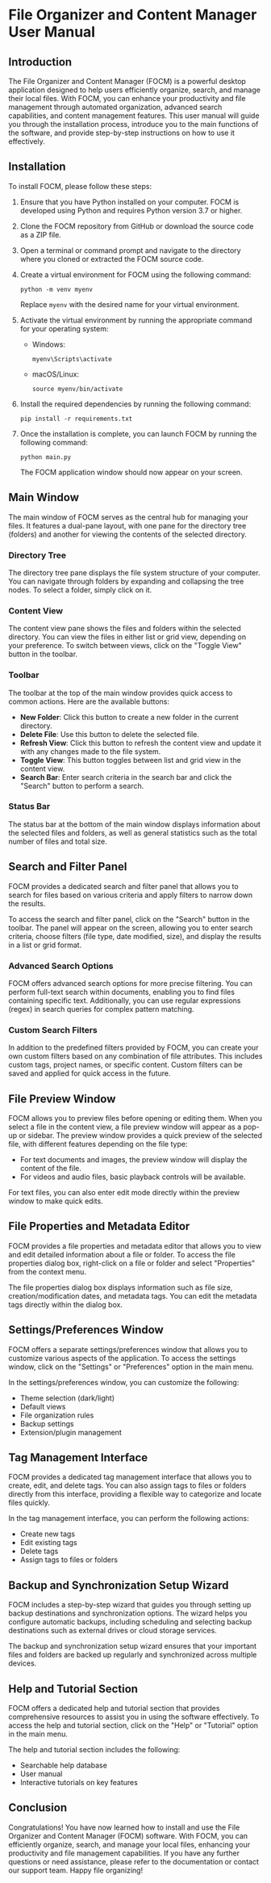 # File Organizer and Content Manager User Manual

## Introduction

The File Organizer and Content Manager (FOCM) is a powerful desktop application designed to help users efficiently organize, search, and manage their local files. With FOCM, you can enhance your productivity and file management through automated organization, advanced search capabilities, and content management features. This user manual will guide you through the installation process, introduce you to the main functions of the software, and provide step-by-step instructions on how to use it effectively.

## Installation

To install FOCM, please follow these steps:

1. Ensure that you have Python installed on your computer. FOCM is developed using Python and requires Python version 3.7 or higher.

2. Clone the FOCM repository from GitHub or download the source code as a ZIP file.

3. Open a terminal or command prompt and navigate to the directory where you cloned or extracted the FOCM source code.

4. Create a virtual environment for FOCM using the following command:

   ```
   python -m venv myenv
   ```

   Replace `myenv` with the desired name for your virtual environment.

5. Activate the virtual environment by running the appropriate command for your operating system:

   - Windows:

     ```
     myenv\Scripts\activate
     ```

   - macOS/Linux:

     ```
     source myenv/bin/activate
     ```

6. Install the required dependencies by running the following command:

   ```
   pip install -r requirements.txt
   ```

7. Once the installation is complete, you can launch FOCM by running the following command:

   ```
   python main.py
   ```

   The FOCM application window should now appear on your screen.

## Main Window

The main window of FOCM serves as the central hub for managing your files. It features a dual-pane layout, with one pane for the directory tree (folders) and another for viewing the contents of the selected directory.

### Directory Tree

The directory tree pane displays the file system structure of your computer. You can navigate through folders by expanding and collapsing the tree nodes. To select a folder, simply click on it.

### Content View

The content view pane shows the files and folders within the selected directory. You can view the files in either list or grid view, depending on your preference. To switch between views, click on the "Toggle View" button in the toolbar.

### Toolbar

The toolbar at the top of the main window provides quick access to common actions. Here are the available buttons:

- **New Folder**: Click this button to create a new folder in the current directory.
- **Delete File**: Use this button to delete the selected file.
- **Refresh View**: Click this button to refresh the content view and update it with any changes made to the file system.
- **Toggle View**: This button toggles between list and grid view in the content view.
- **Search Bar**: Enter search criteria in the search bar and click the "Search" button to perform a search.

### Status Bar

The status bar at the bottom of the main window displays information about the selected files and folders, as well as general statistics such as the total number of files and total size.

## Search and Filter Panel

FOCM provides a dedicated search and filter panel that allows you to search for files based on various criteria and apply filters to narrow down the results.

To access the search and filter panel, click on the "Search" button in the toolbar. The panel will appear on the screen, allowing you to enter search criteria, choose filters (file type, date modified, size), and display the results in a list or grid format.

### Advanced Search Options

FOCM offers advanced search options for more precise filtering. You can perform full-text search within documents, enabling you to find files containing specific text. Additionally, you can use regular expressions (regex) in search queries for complex pattern matching.

### Custom Search Filters

In addition to the predefined filters provided by FOCM, you can create your own custom filters based on any combination of file attributes. This includes custom tags, project names, or specific content. Custom filters can be saved and applied for quick access in the future.

## File Preview Window

FOCM allows you to preview files before opening or editing them. When you select a file in the content view, a file preview window will appear as a pop-up or sidebar. The preview window provides a quick preview of the selected file, with different features depending on the file type:

- For text documents and images, the preview window will display the content of the file.
- For videos and audio files, basic playback controls will be available.

For text files, you can also enter edit mode directly within the preview window to make quick edits.

## File Properties and Metadata Editor

FOCM provides a file properties and metadata editor that allows you to view and edit detailed information about a file or folder. To access the file properties dialog box, right-click on a file or folder and select "Properties" from the context menu.

The file properties dialog box displays information such as file size, creation/modification dates, and metadata tags. You can edit the metadata tags directly within the dialog box.

## Settings/Preferences Window

FOCM offers a separate settings/preferences window that allows you to customize various aspects of the application. To access the settings window, click on the "Settings" or "Preferences" option in the main menu.

In the settings/preferences window, you can customize the following:

- Theme selection (dark/light)
- Default views
- File organization rules
- Backup settings
- Extension/plugin management

## Tag Management Interface

FOCM provides a dedicated tag management interface that allows you to create, edit, and delete tags. You can also assign tags to files or folders directly from this interface, providing a flexible way to categorize and locate files quickly.

In the tag management interface, you can perform the following actions:

- Create new tags
- Edit existing tags
- Delete tags
- Assign tags to files or folders

## Backup and Synchronization Setup Wizard

FOCM includes a step-by-step wizard that guides you through setting up backup destinations and synchronization options. The wizard helps you configure automatic backups, including scheduling and selecting backup destinations such as external drives or cloud storage services.

The backup and synchronization setup wizard ensures that your important files and folders are backed up regularly and synchronized across multiple devices.

## Help and Tutorial Section

FOCM offers a dedicated help and tutorial section that provides comprehensive resources to assist you in using the software effectively. To access the help and tutorial section, click on the "Help" or "Tutorial" option in the main menu.

The help and tutorial section includes the following:

- Searchable help database
- User manual
- Interactive tutorials on key features

## Conclusion

Congratulations! You have now learned how to install and use the File Organizer and Content Manager (FOCM) software. With FOCM, you can efficiently organize, search, and manage your local files, enhancing your productivity and file management capabilities. If you have any further questions or need assistance, please refer to the documentation or contact our support team. Happy file organizing!

```